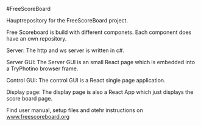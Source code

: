 #FreeScoreBoard

Hauptrepository for the FreeScoreBoard project.

Free Scoreboard is build with different componets.
Each component does have an own repository.

Server:
The http and ws server is written in c#.

Server GUI:
The Server GUI is an small React page which is embedded into a TryPhotino browser frame.

Control GUI:
The control GUI is a React single page application.

Display page:
The display page is also a React App which just displays the score board page.

Find user manual, setup files and otehr instructions on www.freescoreboard.org

